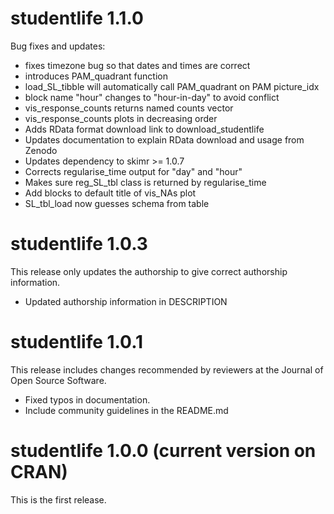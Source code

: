 # studentlife 1.1.0
Bug fixes and updates:
  
  * fixes timezone bug so that dates and times are correct
  * introduces PAM_quadrant function
  * load_SL_tibble will automatically call PAM_quadrant on PAM picture_idx
  * block name "hour" changes to "hour-in-day" to avoid conflict
  * vis_response_counts returns named counts vector
  * vis_response_counts plots in decreasing order
  * Adds RData format download link to download_studentlife
  * Updates documentation to explain RData download and usage from Zenodo
  * Updates dependency to skimr >= 1.0.7
  * Corrects regularise_time output for "day" and "hour"
  * Makes sure reg_SL_tbl class is returned by regularise_time
  * Add blocks to default title of vis_NAs plot
  * SL_tbl_load now guesses schema from table
  
# studentlife 1.0.3
This release only updates the authorship to give
correct authorship information.

  * Updated authorship information in DESCRIPTION

# studentlife 1.0.1
This release includes changes recommended by 
reviewers at the Journal of Open Source Software.

  * Fixed typos in documentation.
  * Include community guidelines in the README.md

# studentlife 1.0.0 (current version on CRAN)
This is the first release.

